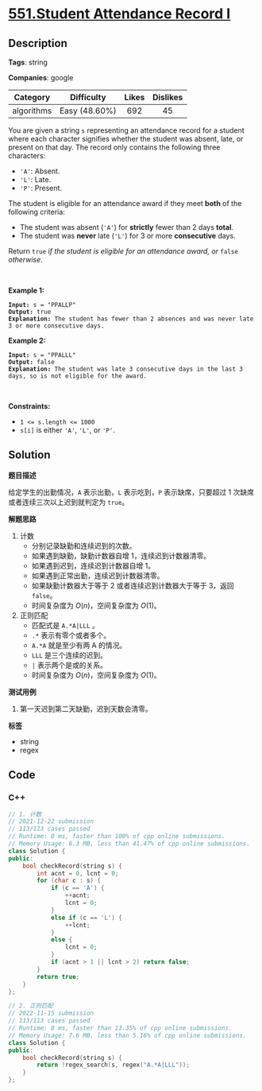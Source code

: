 # [551.Student Attendance Record I](https://leetcode.com/problems/student-attendance-record-i/description/)

## Description

**Tags**: string

**Companies**: google

|  Category  |  Difficulty   | Likes | Dislikes |
| :--------: | :-----------: | :---: | :------: |
| algorithms | Easy (48.60%) |  692  |    45    |

<p>You are given a string <code>s</code> representing an attendance record for a student where each character signifies whether the student was absent, late, or present on that day. The record only contains the following three characters:</p>
<ul>
  <li><code>&#39;A&#39;</code>: Absent.</li>
  <li><code>&#39;L&#39;</code>: Late.</li>
  <li><code>&#39;P&#39;</code>: Present.</li>
</ul>
<p>The student is eligible for an attendance award if they meet <strong>both</strong> of the following criteria:</p>
<ul>
  <li>The student was absent (<code>&#39;A&#39;</code>) for <strong>strictly</strong> fewer than 2 days <strong>total</strong>.</li>
  <li>The student was <strong>never</strong> late (<code>&#39;L&#39;</code>) for 3 or more <strong>consecutive</strong> days.</li>
</ul>
<p>Return <code>true</code><em> if the student is eligible for an attendance award, or </em><code>false</code><em> otherwise</em>.</p>
<p>&nbsp;</p>
<p><strong class="example">Example 1:</strong></p>
<pre><code><strong>Input:</strong> s = &quot;PPALLP&quot;
<strong>Output:</strong> true
<strong>Explanation:</strong> The student has fewer than 2 absences and was never late 3 or more consecutive days.</code></pre>
<p><strong class="example">Example 2:</strong></p>
<pre><code><strong>Input:</strong> s = &quot;PPALLL&quot;
<strong>Output:</strong> false
<strong>Explanation:</strong> The student was late 3 consecutive days in the last 3 days, so is not eligible for the award.</code></pre>
<p>&nbsp;</p>
<p><strong>Constraints:</strong></p>
<ul>
  <li><code>1 &lt;= s.length &lt;= 1000</code></li>
  <li><code>s[i]</code> is either <code>&#39;A&#39;</code>, <code>&#39;L&#39;</code>, or <code>&#39;P&#39;</code>.</li>
</ul>

## Solution

**题目描述**

给定学生的出勤情况，`A` 表示出勤，`L` 表示吃到，`P` 表示缺席，只要超过 1 次缺席或者连续三次以上迟到就判定为 `true`。

**解题思路**

1. 计数
   - 分别记录缺勤和连续迟到的次数。
   - 如果遇到缺勤，缺勤计数器自增 1，连续迟到计数器清零。
   - 如果遇到迟到，连续迟到计数器自增 1。
   - 如果遇到正常出勤，连续迟到计数器清零。
   - 如果缺勤计数器大于等于 2 或者连续迟到计数器大于等于 3，返回 `false`。
   - 时间复杂度为 $O(n)$，空间复杂度为 $O(1)$。
2. 正则匹配
   - 匹配式是 `A.*A|LLL` 。
   - `.*` 表示有零个或者多个。
   - `A.*A` 就是至少有两 A 的情况。
   - `LLL` 是三个连续的迟到。
   - `|` 表示两个是或的关系。
   - 时间复杂度为 $O(n)$，空间复杂度为 $O(1)$。

**测试用例**

1. 第一天迟到第二天缺勤，迟到天数会清零。

**标签**

- string
- regex

<!-- code start -->
## Code

### C++

```cpp
// 1. 计数
// 2021-12-22 submission
// 113/113 cases passed
// Runtime: 0 ms, faster than 100% of cpp online submissions.
// Memory Usage: 6.3 MB, less than 41.47% of cpp online submissions.
class Solution {
public:
    bool checkRecord(string s) {
        int acnt = 0, lcnt = 0;
        for (char c : s) {
            if (c == 'A') {
                ++acnt;
                lcnt = 0;
            }
            else if (c == 'L') {
                ++lcnt;
            }
            else {
                lcnt = 0;
            }
            if (acnt > 1 || lcnt > 2) return false;
        }
        return true;
    }
};
```

```cpp
// 2. 正则匹配
// 2022-11-15 submission
// 113/113 cases passed
// Runtime: 8 ms, faster than 13.35% of cpp online submissions.
// Memory Usage: 7.6 MB, less than 5.16% of cpp online submissions.
class Solution {
public:
    bool checkRecord(string s) {
        return !regex_search(s, regex("A.*A|LLL"));
    }
};
```

<!-- code end -->

